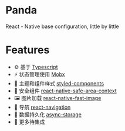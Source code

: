 # Panda
React - Native base configuration, little by little

# Features

- ⚙️ 基于 [Typescript](https://www.typescriptlang.org/)
- ⚡ 状态管理使用 [Mobx](https://github.com/mobxjs/mobx.git)
- 🎨 主题和组件样式 [styled-components](https://styled-components.com/)
- 📱 安全组件 [react-native-safe-area-context](https://github.com/th3rdwave/react-native-safe-area-context)
- 🖼️ 图片加载 [react-native-fast-image](https://github.com/DylanVann/react-native-fast-image)
- 🚦 导航 [react-navigation](https://reactnavigation.org)
- 🗿 数据持久化 [async-storage](https://github.com/react-native-async-storage/async-storage)
- 🛒 更多待集成
